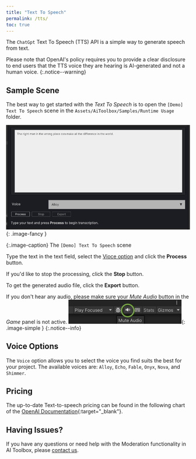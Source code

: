 ```yaml
---
title: "Text To Speech"
permalink: /tts/
toc: true
---
```


The `ChatGpt` Text To Speech (TTS) API is a simple way to generate speech from text.

Please note that OpenAI's policy requires you to provide a clear disclosure to end users that the TTS voice they are hearing is AI-generated and not a human voice.
{:.notice--warning}

## Sample Scene

The best way to get started with the _Text To Speech_ is to open the `[Demo] Text To Speech` scene in the `Assets/AiToolbox/Samples/Runtime Usage` folder.

![](../assets/images/manual_images/runtime-demo-scene-tts.png){: .image-fancy }

{:.image-caption}
The `[Demo] Text To Speech` scene

Type the text in the text field, select the [Vioce option](/tts/#voice-options) and click the **Process** button.

If you'd like to stop the processing, click the **Stop** button.

To get the generated audio file, click the **Export** button.

If you don't hear any audio, please make sure your _Mute Audio_ button in the _Game_ panel is not active.
![](../assets/images/manual_images/sg-tts-mute-button.png){: .image-simple }
{:.notice--info}

## Voice Options

The `Voice` option allows you to select the voice you find suits the best for your project. The available voices are: `Alloy`, `Echo`, `Fable`, `Onyx`, `Nova`, and `Shimmer`.

## Pricing

The up-to-date Text-to-speech pricing can be found in the following chart of the [OpenAI Documentation](https://openai.com/pricing#audio-models){:target="_blank"}.

## Having Issues?

If you have any questions or need help with the Moderation functionality in AI Toolbox, please [contact us](/contact-details/).


